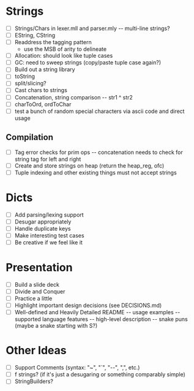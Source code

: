 # Strings

-   [ ] Strings/Chars in lexer.mll and parser.mly
        -- multi-line strings?
-   [ ] EString, CString
-   [ ] Readdress the tagging pattern
    -   use the MSB of arity to delineate
-   [ ] Allocation: should look like tuple cases
-   [ ] GC: need to sweep strings (copy/paste tuple case again?)
-   [ ] Build out a string library
-   [ ] toString
-   [ ] split/slicing?
-   [ ] Cast chars to strings
-   [ ] Concatenation, string comparison
        -- str1 ^ str2
-   [ ] charToOrd, ordToChar
-   [ ] test a bunch of random special characters via ascii code and direct usage

## Compilation

-   [ ] Tag error checks for prim ops
        -- concatenation needs to check for string tag for left and right
-   [ ] Create and store strings on heap (return the heap_reg, ofc)
-   [ ] Tuple indexing and other existing things must not accept strings

# Dicts

-   [ ] Add parsing/lexing support
-   [ ] Desugar appropriately
-   [ ] Handle duplicate keys
-   [ ] Make interesting test cases
-   [ ] Be creative if we feel like it

# Presentation

-   [ ] Build a slide deck
-   [ ] Divide and Conquer
-   [ ] Practice a little
-   [ ] Highlight important design decisions (see DECISIONS.md)
-   [ ] Well-defined and Heavily Detailed README
        -- usage examples
        -- supported language features
        -- high-level description
        -- snake puns (maybe a snake starting with S?)

# Other Ideas

-   [ ] Support Comments (syntax: "~", "`", "--", ",", etc.)
-   [ ] f strings? (if it's just a desugaring or
        something comparably simple)
-   [ ] StringBuilders?
